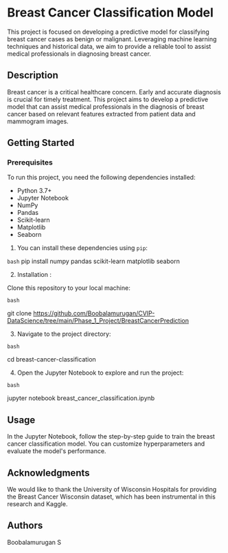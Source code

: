 # Breast Cancer Classification Model

This project is focused on developing a predictive model for classifying breast cancer cases as benign or malignant. Leveraging machine learning techniques and historical data, we aim to provide a reliable tool to assist medical professionals in diagnosing breast cancer.

## Description

Breast cancer is a critical healthcare concern. Early and accurate diagnosis is crucial for timely treatment. This project aims to develop a predictive model that can assist medical professionals in the diagnosis of breast cancer based on relevant features extracted from patient data and mammogram images.

## Getting Started

### Prerequisites

To run this project, you need the following dependencies installed:

- Python 3.7+
- Jupyter Notebook
- NumPy
- Pandas
- Scikit-learn
- Matplotlib
- Seaborn

1. You can install these dependencies using `pip`:

```bash```
pip install numpy pandas scikit-learn matplotlib seaborn


2. Installation : 

Clone this repository to your local machine:

```bash```

git clone https://github.com/Boobalamurugan/CVIP-DataScience/tree/main/Phase_1_Project/BreastCancerPrediction

3. Navigate to the project directory:

```bash```

cd breast-cancer-classification

4. Open the Jupyter Notebook to explore and run the project:

```bash```

jupyter notebook breast_cancer_classification.ipynb

## Usage
In the Jupyter Notebook, follow the step-by-step guide to train the breast cancer classification model. You can customize hyperparameters and evaluate the model's performance.

## Acknowledgments
We would like to thank the University of Wisconsin Hospitals for providing the Breast Cancer Wisconsin dataset, which has been instrumental in this research and Kaggle.

## Authors
Boobalamurugan S



